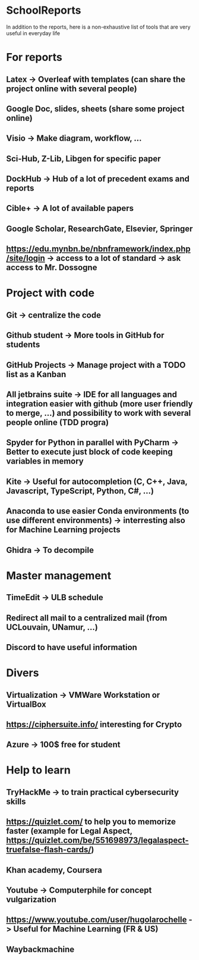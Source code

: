 # SchoolReports

In addition to the reports, here is a non-exhaustive list of tools that are very useful in everyday life

# For reports

## Latex -> Overleaf with templates (can share the project online with several people)

## Google Doc, slides, sheets (share some project online)

## Visio -> Make diagram, workflow, ...

## Sci-Hub, Z-Lib, Libgen for specific paper

## DockHub -> Hub of a lot of precedent exams and reports

## Cible+ -> A lot of available papers

## Google Scholar, ResearchGate, Elsevier, Springer

## https://edu.mynbn.be/nbnframework/index.php/site/login -> access to a lot of standard -> ask access to Mr. Dossogne

# Project with code

## Git -> centralize the code

## Github student -> More tools in GitHub for students

## GitHub Projects -> Manage project with a TODO list as a Kanban

## All jetbrains suite -> IDE for all languages and integration easier with github (more user friendly to merge, ...) and possibility to work with several people online (TDD progra)

## Spyder for Python in parallel with PyCharm -> Better to execute just block of code keeping variables in memory

## Kite -> Useful for autocompletion (C, C++, Java, Javascript, TypeScript, Python, C#, ...)

## Anaconda to use easier Conda environments (to use different environments) -> interresting also for Machine Learning projects

## Ghidra -> To decompile

# Master management

## TimeEdit -> ULB schedule

## Redirect all mail to a centralized mail (from UCLouvain, UNamur, ...)

## Discord to have useful information

# Divers

## Virtualization -> VMWare Workstation or VirtualBox

## https://ciphersuite.info/ interesting for Crypto

## Azure -> 100$ free for student

# Help to learn

## TryHackMe -> to train practical cybersecurity skills 

## https://quizlet.com/ to help you to memorize faster (example for Legal Aspect, https://quizlet.com/be/551698973/legalaspect-truefalse-flash-cards/)

## Khan academy, Coursera

## Youtube -> Computerphile for concept vulgarization

## https://www.youtube.com/user/hugolarochelle -> Useful for Machine Learning (FR & US)

## Waybackmachine
